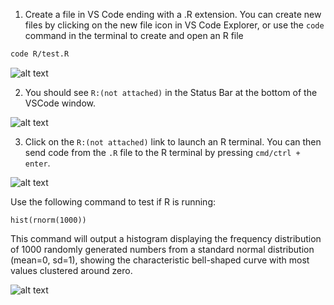 
1) Create a file in VS Code ending with a .R extension. You can create new files
by clicking on the new file icon in VS Code Explorer, or use the `code` command
in the terminal to create and open an R file

```bash
code R/test.R
```

![alt text](../assets/rdev4.png)

2) You should see `R:(not attached)` in the Status Bar at the bottom of the
VSCode window.

![alt text](../assets/rdev11.png)

3) Click on the `R:(not attached)` link to launch an R terminal. You can then
send code from the `.R` file to the R terminal by pressing `cmd/ctrl + enter`.

![alt text](../assets/rdev12.png)

Use the following command to test if R is running:

```Rconsole
hist(rnorm(1000))
```

This command will output a histogram displaying the frequency distribution of
1000 randomly generated numbers from a standard normal distribution
(mean=0, sd=1), showing the characteristic bell-shaped curve with most values
clustered around zero.

![alt text](../assets/rdev5.png)
